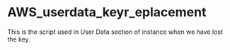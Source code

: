 # AWS_userdata_keyr_eplacement
This is the script used in User Data section of instance when we have lost the key.
